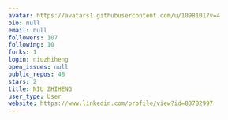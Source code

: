 ```yaml
---
avatar: https://avatars1.githubusercontent.com/u/1098101?v=4
bio: null
email: null
followers: 107
following: 10
forks: 1
login: niuzhiheng
open_issues: null
public_repos: 48
stars: 2
title: NIU ZHIHENG
user_type: User
website: https://www.linkedin.com/profile/view?id=88782997
---
```

